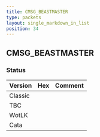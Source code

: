 ```yaml
---
title: CMSG_BEASTMASTER
type: packets
layout: single_markdown_in_list
position: 34
---
```


## CMSG_BEASTMASTER

### Status

Version | Hex | Comment
---------- | ---------- | ---------- 
Classic |  |  
TBC |  |  
WotLK |  |  
Cata |  |  
